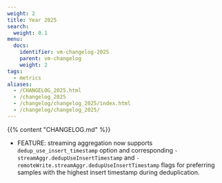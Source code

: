 ```yaml
---
weight: 2
title: Year 2025
search:
  weight: 0.1
menu:
  docs:
    identifier: vm-changelog-2025
    parent: vm-changelog
    weight: 2
tags:
  - metrics
aliases:
  - /CHANGELOG_2025.html
  - /changelog_2025
  - /changelog/changelog_2025/index.html
  - /changelog/changelog_2025/
---
```

{{% content "CHANGELOG.md" %}}

* FEATURE: streaming aggregation now supports `dedup_use_insert_timestamp` option
  and corresponding `-streamAggr.dedupUseInsertTimestamp` and
  `-remoteWrite.streamAggr.dedupUseInsertTimestamp` flags for preferring samples
  with the highest insert timestamp during deduplication.
